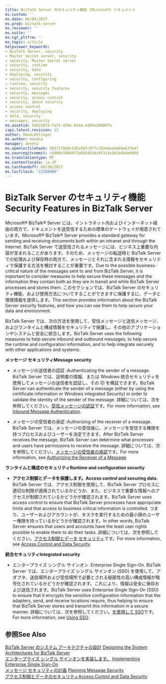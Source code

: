 ```yaml
---
title: BizTalk Server のセキュリティ機能 |Microsoft ドキュメント
ms.custom: ''
ms.date: 06/08/2017
ms.prod: biztalk-server
ms.reviewer: ''
ms.suite: ''
ms.tgt_pltfrm: ''
ms.topic: article
helpviewer_keywords:
- BizTalk Server, security
- Master Secret server, security
- security, Master Secret server
- security, runtime
- security, data
- deploying, security
- security, configuring
- runtime, security
- security, security features
- security, messages
- security, access control
- security, about security
- access control
- security, deploying
- data, security
- messages, security
ms.assetid: 5ab15023-fa71-439e-b3aa-420fe28806fa
caps.latest.revision: 12
author: MandiOhlinger
ms.author: mandia
manager: anneta
ms.openlocfilehash: 50371f0b0c5d5a56fc9f7c392e4ee8d69e637b47
ms.sourcegitcommit: cb908c540d8f1a692d01dc8f313e16cb4b4e696d
ms.translationtype: MT
ms.contentlocale: ja-JP
ms.lasthandoff: 09/20/2017
ms.locfileid: "22269906"
---
```

# <a name="security-features-in-biztalk-server"></a><span data-ttu-id="fa822-102">BizTalk Server のセキュリティ機能</span><span class="sxs-lookup"><span data-stu-id="fa822-102">Security Features in BizTalk Server</span></span>
<span data-ttu-id="fa822-103">Microsoft® BizTalk® Server には、イントラネット内およびインターネット経由の両方で、ドキュメントを送受信するための標準のゲートウェイが用意されています。</span><span class="sxs-lookup"><span data-stu-id="fa822-103">Microsoft® BizTalk® Server provides a standard gateway for sending and receiving documents both within an intranet and through the Internet.</span></span> <span data-ttu-id="fa822-104">BizTalk Server で送受信されるメッセージには、ビジネス上重要な内容が含まれることがあります。そのため、メッセージの転送時と BizTalk Server での処理および保存時の両方で、メッセージとそれに含まれる情報をセキュリティで保護する方法を検討することが重要です。</span><span class="sxs-lookup"><span data-stu-id="fa822-104">Due to the possible business-critical nature of the messages sent to and from BizTalk Server, it is important to consider measures to help secure these messages and the information they contain both as they are in transit and while BizTalk Server processes and stores them.</span></span> <span data-ttu-id="fa822-105">このセクションでは、BizTalk Server のセキュリティ機能、および使用方法についてすることができますに保護するに、データと環境情報を提供します。</span><span class="sxs-lookup"><span data-stu-id="fa822-105">This section provides information about the BizTalk Server security features, and how you can use them to help secure your data and environment.</span></span>  
  
 <span data-ttu-id="fa822-106">BizTalk Server では、次の方法を使用して、受信メッセージと送信メッセージ、およびランタイムと構成情報をセキュリティで保護し、その他のアプリケーションやシステムと安全に統合します。</span><span class="sxs-lookup"><span data-stu-id="fa822-106">BizTalk Server uses the following measures to help secure inbound and outbound messages, to help secure the runtime and configuration information, and to help integrate securely with other applications and systems:</span></span>  
  
 <span data-ttu-id="fa822-107">**メッセージ セキュリティ**</span><span class="sxs-lookup"><span data-stu-id="fa822-107">**Message security**</span></span>  
  
-   <span data-ttu-id="fa822-108">メッセージの送信者の認証 :</span><span class="sxs-lookup"><span data-stu-id="fa822-108">Authenticating the sender of a message.</span></span> <span data-ttu-id="fa822-109">BizTalk Server では、証明書の情報、または Windows 統合セキュリティを使用してメッセージの送信者を認証し、その ID を検証できます。</span><span class="sxs-lookup"><span data-stu-id="fa822-109">BizTalk Server can authenticate the sender of a message (either by using the certificate information or Windows integrated Security) in order to validate the identity of the sender of the message.</span></span> <span data-ttu-id="fa822-110">詳細については、次を参照してください。[受信メッセージの認証](../core/inbound-message-authentication.md)です。</span><span class="sxs-lookup"><span data-stu-id="fa822-110">For more information, see [Inbound Message Authentication](../core/inbound-message-authentication.md).</span></span>  
  
-   <span data-ttu-id="fa822-111">メッセージの受信者の承認 :</span><span class="sxs-lookup"><span data-stu-id="fa822-111">Authorizing of the receiver of a message.</span></span> <span data-ttu-id="fa822-112">BizTalk Server では、メッセージの受信後に、メッセージを受信する権限を持つプロセスおよびユーザーを決定できます。</span><span class="sxs-lookup"><span data-stu-id="fa822-112">After BizTalk Server receives the message, BizTalk Server can determine what processes and users have permissions to receive the message.</span></span> <span data-ttu-id="fa822-113">詳細については、次を参照してください。[メッセージの受信者の承認](../core/authorizing-the-receiver-of-a-message.md)です。</span><span class="sxs-lookup"><span data-stu-id="fa822-113">For more information, see [Authorizing the Receiver of a Message](../core/authorizing-the-receiver-of-a-message.md).</span></span>  
  
 <span data-ttu-id="fa822-114">**ランタイムと構成のセキュリティ**</span><span class="sxs-lookup"><span data-stu-id="fa822-114">**Runtime and configuration security**</span></span>  
  
-   <span data-ttu-id="fa822-115">**アクセス制御とデータを保護します。**</span><span class="sxs-lookup"><span data-stu-id="fa822-115">**Access control and securing data.**</span></span> <span data-ttu-id="fa822-116">BizTalk Server では、アクセス制御を使用して、BizTalk Server プロセスに適切な制限が適用されているかどうか、また、ビジネスで重要な情報へのアクセスが制御されているかどうかが確認されます。</span><span class="sxs-lookup"><span data-stu-id="fa822-116">BizTalk Server uses access control to ensure that BizTalk Server processes have appropriate limits and that access to business critical information is controlled.</span></span> <span data-ttu-id="fa822-117">つまり、ユーザーおよびアカウントが、タスクを実行するための最小限のユーザー権限を持っているかどうかが確認されます。</span><span class="sxs-lookup"><span data-stu-id="fa822-117">In other words, BizTalk Server ensures that users and accounts have the least user rights possible to enable them to do their tasks.</span></span> <span data-ttu-id="fa822-118">詳細については、次を参照してください。[アクセス制御とデータ セキュリティ](../core/access-control-and-data-security.md)です。</span><span class="sxs-lookup"><span data-stu-id="fa822-118">For more information, see [Access Control and Data Security](../core/access-control-and-data-security.md).</span></span>  
  
 <span data-ttu-id="fa822-119">**統合セキュリティ**</span><span class="sxs-lookup"><span data-stu-id="fa822-119">**Integrated security**</span></span>  
  
-   <span data-ttu-id="fa822-120">エンタープライズ シングル サインオン :</span><span class="sxs-lookup"><span data-stu-id="fa822-120">Enterprise Single Sign-On.</span></span> <span data-ttu-id="fa822-121">BizTalk Server では、エンタープライズ シングル サインオン (SSO) を使用して、アダプタ、送信場所および受信場所で必要とされる秘匿性の高い構成情報が暗号化されているかどうかが確認されます。これにより、情報は安全に保存および送信されます。</span><span class="sxs-lookup"><span data-stu-id="fa822-121">BizTalk Server uses Enterprise Single Sign-On (SSO) to ensure that it encrypts the sensitive configuration information that the adapters, send, and receive locations require, thus helping to ensure that BizTalk Server stores and transmit this information in a secure manner.</span></span> <span data-ttu-id="fa822-122">詳細については、次を参照してください。[を使用して SSO](../core/using-sso.md)です。</span><span class="sxs-lookup"><span data-stu-id="fa822-122">For more information, see [Using SSO](../core/using-sso.md).</span></span>  
  
## <a name="see-also"></a><span data-ttu-id="fa822-123">参照</span><span class="sxs-lookup"><span data-stu-id="fa822-123">See Also</span></span>  
 <span data-ttu-id="fa822-124">[BizTalk Server のシステム アーキテクチャの設計](../core/designing-the-system-architectures-for-biztalk-server.md) </span><span class="sxs-lookup"><span data-stu-id="fa822-124">[Designing the System Architectures for BizTalk Server](../core/designing-the-system-architectures-for-biztalk-server.md) </span></span>  
 <span data-ttu-id="fa822-125">[エンタープライズ シングル サインオンを実装します。](../core/implementing-enterprise-single-sign-on.md) </span><span class="sxs-lookup"><span data-stu-id="fa822-125">[Implementing Enterprise Single Sign-On](../core/implementing-enterprise-single-sign-on.md) </span></span>  
 <span data-ttu-id="fa822-126">[メッセージ セキュリティの計画](../core/planning-message-security.md) </span><span class="sxs-lookup"><span data-stu-id="fa822-126">[Planning Message Security](../core/planning-message-security.md) </span></span>  
 [<span data-ttu-id="fa822-127">アクセス制御とデータのセキュリティ</span><span class="sxs-lookup"><span data-stu-id="fa822-127">Access Control and Data Security</span></span>](../core/access-control-and-data-security.md)   
